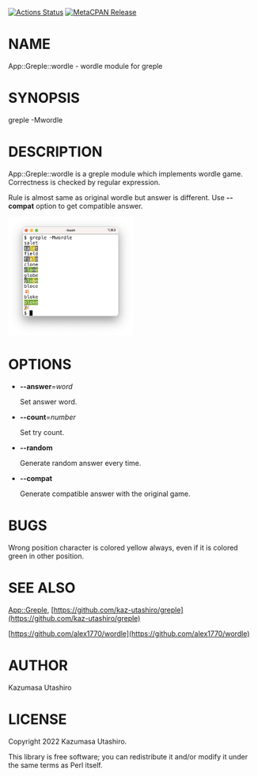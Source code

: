 [![Actions Status](https://github.com/kaz-utashiro/greple-wordle/workflows/test/badge.svg)](https://github.com/kaz-utashiro/greple-wordle/actions) [![MetaCPAN Release](https://badge.fury.io/pl/App-Greple-wordle.svg)](https://metacpan.org/release/App-Greple-wordle)
# NAME

App::Greple::wordle - wordle module for greple

# SYNOPSIS

greple -Mwordle

# DESCRIPTION

App::Greple::wordle is a greple module which implements wordle game.
Correctness is checked by regular expression.

Rule is almost same as original wordle but answer is different.  Use
**--compat** option to get compatible answer.

<div>
    <p><img width="50%" src="https://raw.githubusercontent.com/kaz-utashiro/greple-wordle/main/images/screen.png">
</div>

# OPTIONS

- **--answer**=_word_

    Set answer word.

- **--count**=_number_

    Set try count.

- **--random**

    Generate random answer every time.

- **--compat**

    Generate compatible answer with the original game.

# BUGS

Wrong position character is colored yellow always, even if it is
colored green in other position.

# SEE ALSO

[App::Greple](https://metacpan.org/pod/App%3A%3AGreple), [https://github.com/kaz-utashiro/greple](https://github.com/kaz-utashiro/greple)

[https://github.com/alex1770/wordle](https://github.com/alex1770/wordle)

# AUTHOR

Kazumasa Utashiro

# LICENSE

Copyright 2022 Kazumasa Utashiro.

This library is free software; you can redistribute it and/or modify
it under the same terms as Perl itself.
